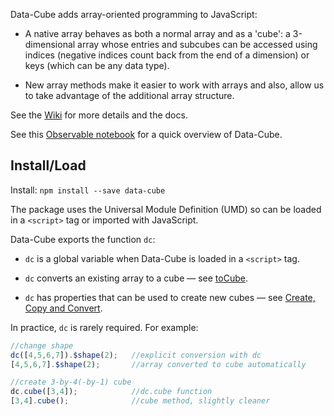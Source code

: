 Data-Cube adds array-oriented programming to JavaScript:

* A native array behaves as both a normal array and as a 'cube': a 3-dimensional array whose entries and subcubes can be accessed using indices (negative indices count back from the end of a dimension) or keys (which can be any data type).

* New array methods make it easier to work with arrays and also, allow us to take advantage of the additional array structure.

See the [Wiki](https://github.com/gjmcn/data-cube/wiki) for more details and the docs.

See this [Observable notebook](https://beta.observablehq.com/@gjmcn/data-cube-array-oriented-javascript) for a quick overview of Data-Cube.

## Install/Load

Install: `npm install --save data-cube`

The package uses the Universal Module Definition (UMD) so can be loaded in a  `<script>` tag or imported with JavaScript.

Data-Cube exports the function `dc`:

* `dc` is a global variable when Data-Cube is loaded in a `<script>` tag.

* `dc` converts an existing array to a cube &mdash; see [toCube](https://github.com/gjmcn/data-cube/wiki/Other-Methods#method_to_cube).

* `dc` has properties that can be used to create new cubes &mdash; see [Create, Copy and Convert](https://github.com/gjmcn/data-cube/wiki/Create-Copy-and-Convert).

In practice, `dc` is rarely required. For example:

```js
//change shape
dc([4,5,6,7]).$shape(2);   //explicit conversion with dc
[4,5,6,7].$shape(2);       //array converted to cube automatically

//create 3-by-4(-by-1) cube
dc.cube([3,4]);            //dc.cube function
[3,4].cube();              //cube method, slightly cleaner

```

